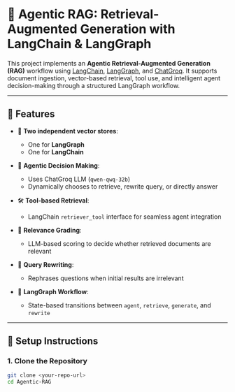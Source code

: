 # 🤖 Agentic RAG: Retrieval-Augmented Generation with LangChain & LangGraph

This project implements an **Agentic Retrieval-Augmented Generation (RAG)** workflow using [LangChain](https://www.langchain.com/), [LangGraph](https://github.com/langchain-ai/langgraph), and [ChatGroq](https://groq.com/). It supports document ingestion, vector-based retrieval, tool use, and intelligent agent decision-making through a structured LangGraph workflow.

---

## 🚀 Features

- 🔗 **Two independent vector stores**:
  - One for **LangGraph** 
  - One for **LangChain** 

- 🧠 **Agentic Decision Making**:
  - Uses ChatGroq LLM (`qwen-qwq-32b`)
  - Dynamically chooses to retrieve, rewrite query, or directly answer

- 🛠️ **Tool-based Retrieval**:
  - LangChain `retriever_tool` interface for seamless agent integration

- 📖 **Relevance Grading**:
  - LLM-based scoring to decide whether retrieved documents are relevant

- 🔄 **Query Rewriting**:
  - Rephrases questions when initial results are irrelevant

- 🧵 **LangGraph Workflow**:
  - State-based transitions between `agent`, `retrieve`, `generate`, and `rewrite`

---

## 🔧 Setup Instructions

### 1. Clone the Repository

```bash
git clone <your-repo-url>
cd Agentic-RAG


